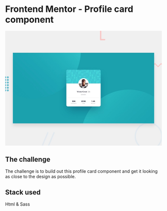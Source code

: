 # Frontend Mentor - Profile card component

![Design preview for the Profile card component coding challenge](./design/desktop-preview.jpg)

## The challenge

The challenge is to build out this profile card component and get it looking as close to the design as possible.

##  Stack used

Html & Sass

